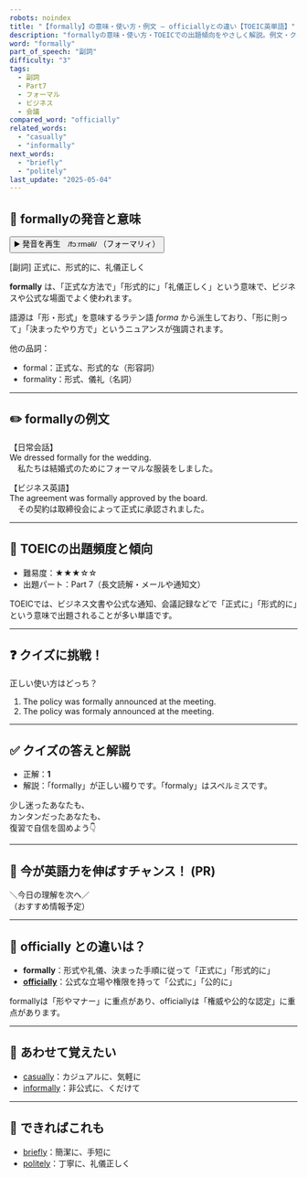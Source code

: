 ```yaml
---
robots: noindex
title: "【formally】の意味・使い方・例文 ― officiallyとの違い【TOEIC英単語】"
description: "formallyの意味・使い方・TOEICでの出題傾向をやさしく解説。例文・クイズ付きでofficiallyとの違いもわかりやすく学べます。"
word: "formally"
part_of_speech: "副詞"
difficulty: "3"
tags:
  - 副詞
  - Part7
  - フォーマル
  - ビジネス
  - 会議
compared_word: "officially"
related_words:
  - "casually"
  - "informally"
next_words:
  - "briefly"
  - "politely"
last_update: "2025-05-04"
---
```


## 🔰 formallyの発音と意味

<button class="play-audio" onclick="playTTS('formally')">
  <span class="play-audio-main">
    ▶️ 発音を再生　/fɔːrməli/
  </span>
  <span class="play-audio-sub">
    （フォーマリィ）
  </span>
</button>

[副詞] 正式に、形式的に、礼儀正しく

**formally** は、「正式な方法で」「形式的に」「礼儀正しく」という意味で、ビジネスや公式な場面でよく使われます。

語源は「形・形式」を意味するラテン語 *forma* から派生しており、「形に則って」「決まったやり方で」というニュアンスが強調されます。

他の品詞：  
- formal：正式な、形式的な（形容詞）
- formality：形式、儀礼（名詞）

---

## ✏️ formallyの例文

【日常会話】  
We dressed formally for the wedding.  
　私たちは結婚式のためにフォーマルな服装をしました。

【ビジネス英語】  
The agreement was formally approved by the board.  
　その契約は取締役会によって正式に承認されました。

---

## 🎯 TOEICの出題頻度と傾向

- 難易度：★★★☆☆
- 出題パート：Part 7（長文読解・メールや通知文）

TOEICでは、ビジネス文書や公式な通知、会議記録などで「正式に」「形式的に」という意味で出題されることが多い単語です。

---

## ❓ クイズに挑戦！

正しい使い方はどっち？

1. The policy was formally announced at the meeting.  
2. The policy was formaly announced at the meeting.

---

## ✅ クイズの答えと解説

- 正解：**1**
- 解説：「formally」が正しい綴りです。「formaly」はスペルミスです。

少し迷ったあなたも、  
カンタンだったあなたも、  
復習で自信を固めよう👇️

---

## 🚀 今が英語力を伸ばすチャンス！ (PR)

<div class="info-center">
＼今日の理解を次へ／<br>  
（おすすめ情報予定）
</div>

---

## 🤔  officially との違いは？

- **formally**：形式や礼儀、決まった手順に従って「正式に」「形式的に」
- **[officially](/word/officially/)**：公式な立場や権限を持って「公式に」「公的に」

formallyは「形やマナー」に重点があり、officiallyは「権威や公的な認定」に重点があります。

---

## 🧩 あわせて覚えたい

- [casually](/word/casually/)：カジュアルに、気軽に
- [informally](/word/informally/)：非公式に、くだけて

---

## 📖 できればこれも

- [briefly](/word/briefly/)：簡潔に、手短に
- [politely](/word/politely/)：丁寧に、礼儀正しく

<!-- cvid: aid11_bid45 -->
